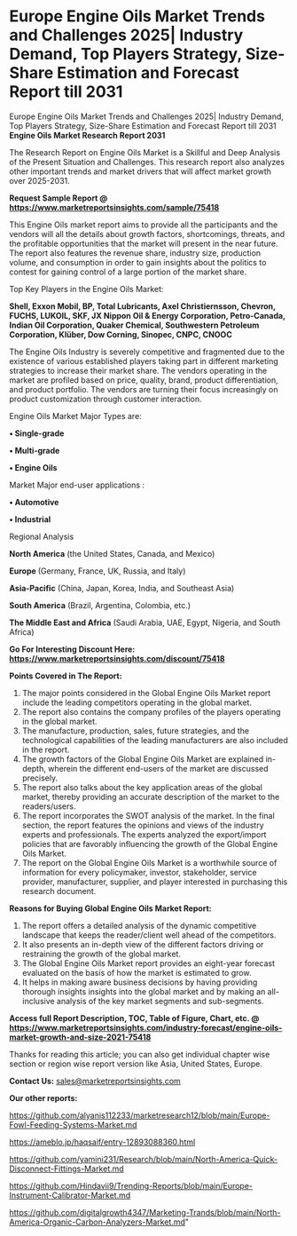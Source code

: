 # Europe Engine Oils Market Trends and Challenges 2025| Industry Demand, Top Players Strategy, Size-Share Estimation and Forecast Report till 2031
 Europe Engine Oils Market Trends and Challenges 2025| Industry Demand, Top Players Strategy, Size-Share Estimation and Forecast Report till 2031
<strong>Engine Oils Market Research Report 2031</strong>

The Research Report on Engine Oils Market is a Skillful and Deep Analysis of the Present Situation and Challenges. This research report also analyzes other important trends and market drivers that will affect market growth over 2025-2031.

<strong>Request Sample Report @ <a href=https://www.marketreportsinsights.com/sample/75418>https://www.marketreportsinsights.com/sample/75418</a></strong>

This Engine Oils market report aims to provide all the participants and the vendors will all the details about growth factors, shortcomings, threats, and the profitable opportunities that the market will present in the near future. The report also features the revenue share, industry size, production volume, and consumption in order to gain insights about the politics to contest for gaining control of a large portion of the market share.

Top Key Players in the Engine Oils Market:

<strong>Shell, Exxon Mobil, BP, Total Lubricants, Axel Christiernsson, Chevron, FUCHS, LUKOIL, SKF, JX Nippon Oil & Energy Corporation, Petro-Canada, Indian Oil Corporation, Quaker Chemical, Southwestern Petroleum Corporation, Klüber, Dow Corning, Sinopec, CNPC, CNOOC</strong>

The Engine Oils Industry is severely competitive and fragmented due to the existence of various established players taking part in different marketing strategies to increase their market share. The vendors operating in the market are profiled based on price, quality, brand, product differentiation, and product portfolio. The vendors are turning their focus increasingly on product customization through customer interaction.

Engine Oils Market Major Types are:

<strong>• Single-grade

• Multi-grade

• Engine Oils</strong>

Market Major end-user applications :

<strong>• Automotive

• Industrial</strong>

Regional Analysis

</u><strong><b>North America</b></strong> (the United States, Canada, and Mexico)

<strong><b>Europe </b></strong>(Germany, France, UK, Russia, and Italy)

<strong><b>Asia-Pacific</b></strong> (China, Japan, Korea, India, and Southeast Asia)

<strong><b>South America</b></strong> (Brazil, Argentina, Colombia, etc.)

<strong><b>The Middle East and Africa</b></strong> (Saudi Arabia, UAE, Egypt, Nigeria, and South Africa)

<strong>Go For Interesting Discount Here: <a href=https://www.marketreportsinsights.com/discount/75418>https://www.marketreportsinsights.com/discount/75418</a></strong>

<strong>Points Covered in The Report:</strong>
<ol>
  <li>The major points considered in the Global Engine Oils Market report include the leading competitors operating in the global market.</li>
  <li>The report also contains the company profiles of the players operating in the global market.</li>
  <li>The manufacture, production, sales, future strategies, and the technological capabilities of the leading manufacturers are also included in the report.</li>
  <li>The growth factors of the Global Engine Oils Market are explained in-depth, wherein the different end-users of the market are discussed precisely.</li>
  <li>The report also talks about the key application areas of the global market, thereby providing an accurate description of the market to the readers/users.</li>
  <li>The report incorporates the SWOT analysis of the market. In the final section, the report features the opinions and views of the industry experts and professionals. The experts analyzed the export/import policies that are favorably influencing the growth of the Global Engine Oils Market.</li>
  <li>The report on the Global Engine Oils Market is a worthwhile source of information for every policymaker, investor, stakeholder, service provider, manufacturer, supplier, and player interested in purchasing this research document.</li>
</ol>
<strong>Reasons for Buying Global Engine Oils Market Report:</strong>

<ol>
  <li>The report offers a detailed analysis of the dynamic competitive landscape that keeps the reader/client well ahead of the competitors.</li>
  <li>It also presents an in-depth view of the different factors driving or restraining the growth of the global market.</li>
  <li>The Global Engine Oils Market report provides an eight-year forecast evaluated on the basis of how the market is estimated to grow.</li>
  <li>It helps in making aware business decisions by having providing thorough insights insights into the global market and by making an all-inclusive analysis of the key market segments and sub-segments.</li>
</ol>
<strong>Access full Report Description, TOC, Table of Figure, Chart, etc. @ <a href=https://www.marketreportsinsights.com/industry-forecast/engine-oils-market-growth-and-size-2021-75418>https://www.marketreportsinsights.com/industry-forecast/engine-oils-market-growth-and-size-2021-75418</a></strong>


Thanks for reading this article; you can also get individual chapter wise section or region wise report version like Asia, United States, Europe.

<strong>Contact Us:</strong>
sales@marketreportsinsights.com

<strong>Our other reports:</strong>

<a href=https://github.com/alyanis112233/marketresearch12/blob/main/Europe-Fowl-Feeding-Systems-Market.md>https://github.com/alyanis112233/marketresearch12/blob/main/Europe-Fowl-Feeding-Systems-Market.md</a>

<a href=https://ameblo.jp/haqsaif/entry-12893088360.html>https://ameblo.jp/haqsaif/entry-12893088360.html</a>

<a href=https://github.com/yamini231/Research/blob/main/North-America-Quick-Disconnect-Fittings-Market.md>https://github.com/yamini231/Research/blob/main/North-America-Quick-Disconnect-Fittings-Market.md</a>

<a href=https://github.com/Hindavii9/Trending-Reports/blob/main/Europe-Instrument-Calibrator-Market.md>https://github.com/Hindavii9/Trending-Reports/blob/main/Europe-Instrument-Calibrator-Market.md</a>

<a href=https://github.com/digitalgrowth4347/Marketing-Trands/blob/main/North-America-Organic-Carbon-Analyzers-Market.md>https://github.com/digitalgrowth4347/Marketing-Trands/blob/main/North-America-Organic-Carbon-Analyzers-Market.md</a>"
